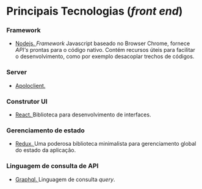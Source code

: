 
# Principais Tecnologias (_front end_)

### Framework

* <a href="" title="Site oficial do Nodejs"> Nodejs. </a> _Framework_ Javascript baseado no Browser Chrome, fornece _API's_ prontas para o código nativo. Contém recursos úteis para facilitar o desenvolvimento, como por exemplo desacoplar trechos de códigos.

### Server

*  <a href="" title="Site oficial do Apoloclient"> Apoloclient. </a>


### Construtor UI

*  <a href=""  title="Site oficial do React"> React. </a> Biblioteca para desenvolvimento de interfaces.

### Gerenciamento de estado

*  <a href=""  title="Site oficial Redux"> Redux. </a> Uma poderosa biblioteca minimalista para gerenciamento global do estado da aplicação.

### Linguagem de consulta de API

*  <a href=""  title="Site oficial do Graphql"> Graphql. </a> Linguagem de consulta _query_.
